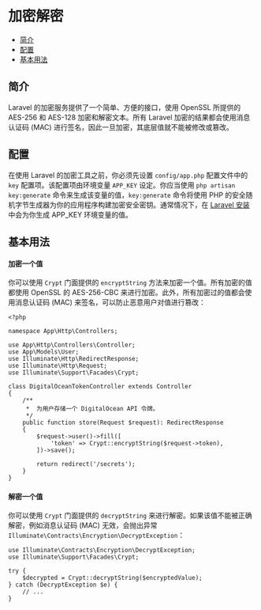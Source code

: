 
# 加密解密

- [简介](#introduction)
- [配置](#configuration)
- [基本用法](#using-the-encrypter)

<a name="introduction"></a>
## 简介

Laravel 的加密服务提供了一个简单、方便的接口，使用 OpenSSL 所提供的 AES-256 和 AES-128 加密和解密文本。所有 Laravel 加密的结果都会使用消息认证码 (MAC) 进行签名，因此一旦加密，其底层值就不能被修改或篡改。

<a name="configuration"></a>
## 配置

在使用 Laravel 的加密工具之前，你必须先设置 `config/app.php` 配置文件中的 `key` 配置项。该配置项由环境变量 `APP_KEY` 设定。你应当使用 `php artisan key:generate` 命令来生成该变量的值，`key:generate` 命令将使用 PHP 的安全随机字节生成器为你的应用程序构建加密安全密钥。通常情况下，在 [Laravel 安装](/docs/laravel/10.x/installation) 中会为你生成 APP_KEY 环境变量的值。

<a name="using-the-encrypter"></a>
## 基本用法

<a name="encrypting-a-value"></a>
#### 加密一个值

你可以使用 `Crypt` 门面提供的 `encryptString` 方法来加密一个值。所有加密的值都使用 OpenSSL 的 AES-256-CBC 来进行加密。此外，所有加密过的值都会使用消息认证码 (MAC) 来签名，可以防止恶意用户对值进行篡改：

    <?php

    namespace App\Http\Controllers;

    use App\Http\Controllers\Controller;
    use App\Models\User;
    use Illuminate\Http\RedirectResponse;
    use Illuminate\Http\Request;
    use Illuminate\Support\Facades\Crypt;

    class DigitalOceanTokenController extends Controller
    {
        /**
         *  为用户存储一个 DigitalOcean API 令牌。
         */
        public function store(Request $request): RedirectResponse
        {
            $request->user()->fill([
                'token' => Crypt::encryptString($request->token),
            ])->save();

            return redirect('/secrets');
        }
    }

<a name="decrypting-a-value"></a>
#### 解密一个值

你可以使用 `Crypt` 门面提供的 `decryptString` 来进行解密。如果该值不能被正确解密，例如消息认证码 (MAC) 无效，会抛出异常 `Illuminate\Contracts\Encryption\DecryptException`：

    use Illuminate\Contracts\Encryption\DecryptException;
    use Illuminate\Support\Facades\Crypt;

    try {
        $decrypted = Crypt::decryptString($encryptedValue);
    } catch (DecryptException $e) {
        // ...
    }

